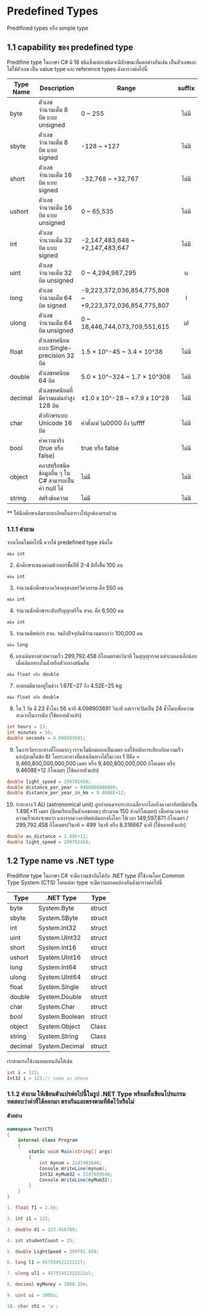 # Predefined Types

 Predifined types หรือ simple type

## 1.1 capability ของ predefined type
Predifine type ในภาษา C#   มี 18 ชนิดซึ่งแต่ละชนิดจะมีลักษณะที่แตกต่างกันเช่น เป็นตัวเลขและไม่ใช่ตัวเลข เป็น value type และ reference types
ดังตารางต่อไปนี้

| Type Name | Description | Range | suffix | 
| --------- | ----------- | ----- | :----: | 
|  byte |  ตัวเลขจำนวนเต็ม 8 บิต แบบ  unsigned |  0 ~ 255 |   ไม่มี | 
|  sbyte |  ตัวเลขจำนวนเต็ม 8 บิต แบบ signed |  -128 ~ +127 |   ไม่มี | 
|  short | ตัวเลขจำนวนเต็ม 16 บิต แบบ signed | -32,768 ~ +32,767 |   ไม่มี | 
|  ushort | ตัวเลขจำนวนเต็ม 16 บิต แบบ unsigned | 0 ~ 65,535 |   ไม่มี | 
|  int | ตัวเลขจำนวนเต็ม 32 บิต แบบ signed | -2,147,483,648 ~ +2,147,483,647 |   ไม่มี | 
|  uint | ตัวเลขจำนวนเต็ม 32 บิต unsigned | 0 ~ 4,294,967,295 |   u | 
|  long | ตัวเลขจำนวนเต็ม 64 บิต signed | -9,223,372,036,854,775,808 ~ +9,223,372,036,854,775,807 |   l | 
|  ulong | ตัวเลขจำนวนเต็ม 64 บิต unsigned | 0 ~ 18,446,744,073,709,551,615 |   ul | 
|  float | ตัวเลขทศนิยมแบบ Single-precision 32 บิต | 1.5 × 10^-45 ~ 3.4 × 10^38 | ไม่มี | 
|  double | ตัวเลขทศนิยม 64 บิต | 5.0 × 10^−324 ~ 1.7 × 10^308 | ไม่มี | 
|  decimal | ตัวเลขทศนิยมที่มีความแม่นยำสูง 128 บิต | ±1.0 x 10^-28 ~ ±7.9 x 10^28 | ไม่มี | 
|  char | ตัวอักษรแบบ Unicode 16 บิต | ค่าตั้งแต่ \u0000 ถึง \uffff | ไม่มี | 
|  bool | ค่าความจริง (true หรือ false) | true หรือ false | ไม่มี | 
|  object | คลาสหรือชนิดข้อมูลอื่น ๆ ใน C# สามารถเป็นค่า null ได้ | ไม่มี | ไม่มี | 
|  string | สตริงข้อความ | ไม่มี | ไม่มี | 

** ให้นึกศึกษาเติมรายละเอียดในตารางให้ถูกต้องครบถ้วน

### 1.1.1 คำถาม 
จากเงื่อนไขต่อไปนี้ ควรใช้ predefined type ชนิดใด
```
ชนิด int
```

2. นักศึกษาแขนงคอมพิวเตอร์ชั้นปีที่ 2-4 มีทั้งสิิ้น 100 คน
```
ชนิด int
```

3. จำนวนนักศึกษาภาควิชาครุศาสตร์วิศวกรรม คือ  550 คน
```
ชนิด int
```

4. จำนวนนักศึกษาระดับปริญญาตรีใน สจล. คือ  6,500 คน
```
ชนิด int
```

5. จำนวนศิษย์เก่า สจล. จนถึงปัจจุบันมีจำนวนมากกว่า 100,000  คน
```
ชนิด long
```

6. แสงเดินทางด้วยความเร็ว 299,792.458 กิโลเมตรต่อวินาที ในสุญญากาศ แต่จะลดลงเล็กน้อยเมื่อเดินททางในน้ำหรือตัวกลางชนิดอื่น
```
ชนิด float หรือ double
```

7. อะตอมมีมวลอยู่ในช่วง 1.67E−27 ถึง 4.52E−25 kg
```
ชนิด float หรือ double
```

8. ใน 1 วัน มี 23 ชั่วโมง 56 นาที 4.098903691 วินาที แต่เราจะปัดเป็น 24 ชั่วโมงเพื่อความสะดวกในการนับ (ใช้หลายตัวแปร)
```csharp
int hours = 23;
int minutes = 56;
double seconds = 4.098903691;
```

9. ในการวัดระยะทางที่ไกลมากๆ เราจะไม่นิยมบอกเป็นเมตร แต่ใช้หลักการเทียบกับความเร็วแสง(ตามในข้อ 6) โดยระยะทางที่แสงเดินทางได้ในเวลา 1 ปีคือ = 9,460,800,000,000,000 เมตร หรือ 9,460,800,000,000 กิโลเมตร  หรือ 9.4608E+12 กิโลเมตร (ใช้หลายตัวแปร)
```csharp
double light_speed = 299792458;
double distance_per_year = 9460800000000;
double distance_per_year_in_km = 9.4608E+12;
```

10. ระยะทาง 1 AU (astronomical unit) ถูกกำหนดจากระยะเฉลี่ยจากโลกถึงดวงอาทิตย์มีค่าเป็น 1.49E+11 เมตร (นิยมเรียกเป็นตัวเลขกลมๆ ประมาณ 150 ล้านกิโลเมตร) เมื่อคำนวณจากความเร็วแสงจะพบว่า แสงจากดวงอาทิตย์เดินทางถึงโลก ใช้เวลา 149,597,871 กิโลเมตร / 299,792.458 กิโลเมตร/วินาที = 499 วินาที หรือ 8.316667 นาที (ใช้หลายตัวแปร)
```csharp
double au_distance = 1.49E+11;
double light_speed = 299792458;
```

## 1.2 Type name vs .NET type

Predifine type ในภาษา C# จะมีความเข้ากันได้กับ .NET type ที่ใช้งานโดย Common Type System (CTS) โดยแต่ละ type จะมีความสอดคล้องกันดังตารางค่อไปนี้

| Type | .NET Type |  Type | 
| ----- | --------- | ----- | 
| byte | System.Byte | struct |
| sbyte | System.SByte | struct |
| int | System.Int32 | struct |
| uint | System.UInt32 | struct |
| short | System.Int16 | struct |
| ushort | System.UInt16 | struct |
| long | System.Int64 | struct |
| ulong | System.UInt64 | struct |
| float | System.Single | struct |
| double | System.Double | struct |
| char | System.Char | struct |
| bool | System.Boolean | struct |
| object | System.Object | Class |
| string | System.String | Class |
| decimal | System.Decimal | struct |

เราสามารถใช้งานทดแทนกันได้เช่น

```cs
int i = 123;
Int32 i = 123;// same as above 
```

### 1.1.2 คำถาม ให้เขียนตัวแปรต่อไปนี้ในรูป .NET Type พร้อมทั้งเขียนโปรแกรมทดสอบว่าค่าที่ได้ออกมา ตรงกันและตรงตามที่คิดไว้หรือไม่

#### ตัวอย่าง

```cs
namespace TestCTS 
{
    internal class Program
    {
        static void Main(string[] args)
        {
            int mynum = 2147483646;
            Console.WriteLine(mynum);
            Int32 myMum32 = 2147483646;
            Console.WriteLine(myMum32);
        }
    }
}
```


``` cs
1. float f1 = 2.56;

2. int i1 = 125;

3. double d1 = 123.456789;

4. int studentCount = 25;

5. double LightSpeed = 299792.458;

6. long l1 = 45755452222222l;

7. ulong ul1 = 45755452222222ul;

8. decimal myMoney = 1000.15m;

9. uint ui = 1005u;

10. char ch1 = 'a';

```

